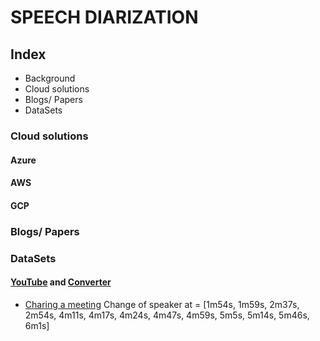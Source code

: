 # SPEECH DIARIZATION

## Index

- Background
- Cloud solutions
- Blogs/ Papers
- DataSets

### Cloud solutions

#### Azure

#### AWS

#### GCP

### Blogs/ Papers

### DataSets

#### [YouTube](https://www.youtube.com) and [Converter](https://www.onlinevideoconverter.com/mp3-converter)

- [Charing a meeting](https://www.youtube.com/watch?v=oPhKhTI0Lss) 
Change of speaker at = [1m54s, 1m59s, 2m37s, 2m54s, 4m11s, 4m17s, 
4m24s, 4m47s, 4m59s, 5m5s, 5m14s, 5m46s, 6m1s]
